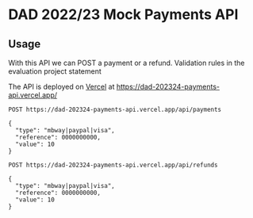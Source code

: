 # DAD 2022/23 Mock Payments API

## Usage

With this API we can POST a payment or a refund. Validation rules in the evaluation project statement

The API is deployed on [Vercel](vercel.com) at https://dad-202324-payments-api.vercel.app/

```
POST https://dad-202324-payments-api.vercel.app/api/payments

{
  "type": "mbway|paypal|visa",
  "reference": 0000000000,
  "value": 10
}
```

```
POST https://dad-202324-payments-api.vercel.app/api/refunds

{
  "type": "mbway|paypal|visa",
  "reference": 0000000000,
  "value": 10
}
```
